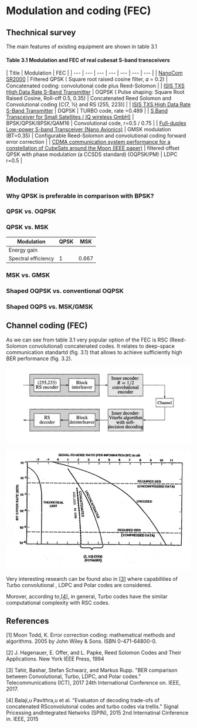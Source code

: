 # Modulation and coding \(FEC\)

## Thechnical survey

The main features of existing equipment are shown in table 3.1

#### Table 3.1 Modulation and FEC of real cubesat S-band transceivers

| Title | Modulation | FEC |
| --- | --- | --- | --- | --- | --- | --- |
| [ NanoCom SR2000](https://gomspace.com/UserFiles/Subsystems/datasheet/gs-ds-nanocom-sr2000-10.pdf) | Filtered QPSK \( Square root raised cosine filter, 𝛼 = 0.2\) | Concatenated coding: convolutional code plus Reed-Solomon |
| [ISIS TXS High Data Rate S-Band Transmitter](https://www.cubesatshop.com/product/isis-txs-s-band-transmitter/) | OQPSK \( Pulse shaping: Square Root Raised Cosine, Roll-off 0.5, 0.35\) | Concatenated Reed Solomon and Convolutional coding \[C\(7, ½\) and RS \(255, 223\)\] |
| [ISIS TXS High Data Rate S-Band Transmitter](https://www.cubesatshop.com/product/isis-txs-s-band-transmitter/) | DQPSK | TURBO code, rate =0.489 |
| [S Band Transceiver for Small Satellites \( IQ wireless GmbH\)](http://www.iq-wireless.com/images/pdf/SLINK-Datasheet.pdf) | BPSK/QPSK/8PSK/QAM16 | Convolutional code, r=0.5 / 0.75 |
| [Full-duplex Low-power S-band Transceiver \(Nano Avionics\)](https://n-avionics.com/cubesat-components/communication-systems/cubesat-s-band-transceiver/) | GMSK modulation \(BT=0.35\) | Configurable Reed-Solomon and convolutional coding forward error correction |
| [CDMA communication system performance for a constellation of CubeSats around the Moon \(IEEE paper\)](https://ieeexplore.ieee.org/document/7500710/) | filtered offset QPSK with phase modulation \(a CCSDS standard\) \(OQPSK/PM\) | LDPC r=0.5 |

## Modulation

### Why QPSK is preferable in comparison with BPSK?

### QPSK vs. OQPSK

### QPSK vs. MSK

| Modulation | QPSK | MSK |
| --- | --- | --- |
| Energy gain |  |  |
| Spectral efficiency | 1 | 0.667 |

### MSK vs. GMSK

### Shaped OQPSK vs. conventional OQPSK

### Shaped OQPS vs. MSK/GMSK

## Channel coding \(FEC\)

As we can see from table 3.1 very popular option of the FEC is RSC \(Reed-Solomon convolutional\) concatenated codes. It relates to deep-space communication standartd \(fig. 3.1\) that allows to achieve sufficiently high BER performance \(fig. 3.2\).

![ Fig. 3.1. Deep-space concatenated coding system. \[1, p. 433\]](.gitbook/assets/rsc.png)



![Fig. 3.2. Typical performance curves for concatenated and unconcatenated coding systems for the space channel \(AWGN\) \[2, p.27\]](.gitbook/assets/rsc-2.png)

  
Very interesting research can be found also in [\[3\]](https://publik.tuwien.ac.at/files/publik_262129.pdf)  where capabilities of Turbo convolutional , LDPC  and Polar codes are considered. 

Morover, according to[ \[4\]](https://ieeexplore.ieee.org/document/7095355/), in general,  Turbo codes have the similar computational complexity with RSC codes.



## References

\[1\] Moon Todd, K. Error correction coding: mathematical methods and algorithms. 2005 by John Wiley & Sons. ISBN 0-471-64800-0.

\[2\] J. Hagenauer, E. Offer, and L. Papke, Reed Solomon Codes and Their Applications. New York IEEE Press, 1994

\[3\] Tahir, Bashar, Stefan Schwarz, and Markus Rupp. "BER comparison between Convolutional, Turbo, LDPC, and Polar codes." Telecommunications \(ICT\), 2017 24th International Conference on. IEEE, 2017.

\[4\] Balaji,u Pavithra,u et al. "Evaluaton of decoding trade-ofs of concatenated RSconvolutonal codes and turbo codes via trellis." Signal Pricessing andIntegrated Netwirks \(SPIN\), 2015 2nd Internatinal Cinference in. IEEE, 2015

